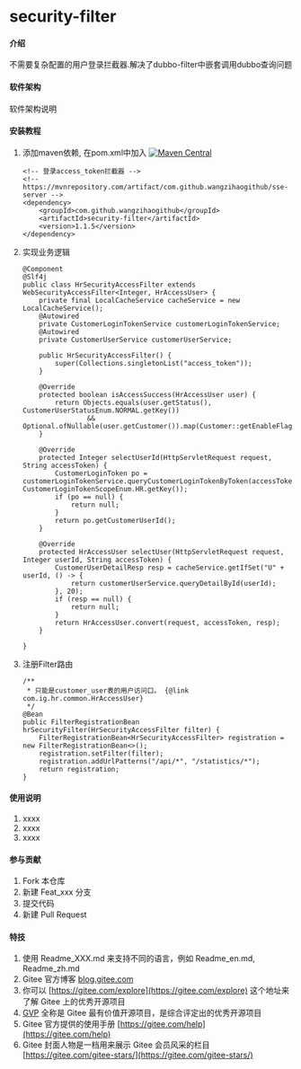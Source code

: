 # security-filter

#### 介绍
不需要复杂配置的用户登录拦截器.解决了dubbo-filter中嵌套调用dubbo查询问题


#### 软件架构
软件架构说明


#### 安装教程

1.  添加maven依赖, 在pom.xml中加入 [![Maven Central](https://maven-badges.herokuapp.com/maven-central/com.github.wangzihaogithub/security-filter/badge.svg)](https://search.maven.org/search?q=g:com.github.wangzihaogithub%20AND%20a:security-filter)


        <!-- 登录access_token拦截器 -->
        <!-- https://mvnrepository.com/artifact/com.github.wangzihaogithub/sse-server -->
        <dependency>
            <groupId>com.github.wangzihaogithub</groupId>
            <artifactId>security-filter</artifactId>
            <version>1.1.5</version>
        </dependency>
        
2.  实现业务逻辑


        @Component
        @Slf4j
        public class HrSecurityAccessFilter extends WebSecurityAccessFilter<Integer, HrAccessUser> {
            private final LocalCacheService cacheService = new LocalCacheService();
            @Autowired
            private CustomerLoginTokenService customerLoginTokenService;
            @Autowired
            private CustomerUserService customerUserService;
        
            public HrSecurityAccessFilter() {
                super(Collections.singletonList("access_token"));
            }
        
            @Override
            protected boolean isAccessSuccess(HrAccessUser user) {
                return Objects.equals(user.getStatus(), CustomerUserStatusEnum.NORMAL.getKey())
                        && Optional.ofNullable(user.getCustomer()).map(Customer::getEnableFlag).orElse(true);
            }
        
            @Override
            protected Integer selectUserId(HttpServletRequest request, String accessToken) {
                CustomerLoginToken po = customerLoginTokenService.queryCustomerLoginTokenByToken(accessToken, CustomerLoginTokenScopeEnum.HR.getKey());
                if (po == null) {
                    return null;
                }
                return po.getCustomerUserId();
            }
        
            @Override
            protected HrAccessUser selectUser(HttpServletRequest request, Integer userId, String accessToken) {
                CustomerUserDetailResp resp = cacheService.getIfSet("U" + userId, () -> {
                    return customerUserService.queryDetailById(userId);
                }, 20);
                if (resp == null) {
                    return null;
                }
                return HrAccessUser.convert(request, accessToken, resp);
            }
        
        }
        
        
3.  注册Filter路由


        /**
         * 只能是customer_user表的用户访问口。 {@link com.ig.hr.common.HrAccessUser}
         */
        @Bean
        public FilterRegistrationBean hrSecurityFilter(HrSecurityAccessFilter filter) {
            FilterRegistrationBean<HrSecurityAccessFilter> registration = new FilterRegistrationBean<>();
            registration.setFilter(filter);
            registration.addUrlPatterns("/api/*", "/statistics/*");
            return registration;
        }


#### 使用说明

1.  xxxx
2.  xxxx
3.  xxxx

#### 参与贡献

1.  Fork 本仓库
2.  新建 Feat_xxx 分支
3.  提交代码
4.  新建 Pull Request


#### 特技

1.  使用 Readme\_XXX.md 来支持不同的语言，例如 Readme\_en.md, Readme\_zh.md
2.  Gitee 官方博客 [blog.gitee.com](https://blog.gitee.com)
3.  你可以 [https://gitee.com/explore](https://gitee.com/explore) 这个地址来了解 Gitee 上的优秀开源项目
4.  [GVP](https://gitee.com/gvp) 全称是 Gitee 最有价值开源项目，是综合评定出的优秀开源项目
5.  Gitee 官方提供的使用手册 [https://gitee.com/help](https://gitee.com/help)
6.  Gitee 封面人物是一档用来展示 Gitee 会员风采的栏目 [https://gitee.com/gitee-stars/](https://gitee.com/gitee-stars/)
